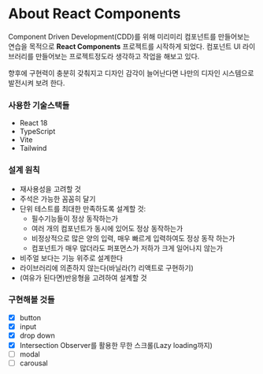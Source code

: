# About React Components

Component Driven Development(CDD)를 위해 미리미리 컴포넌트를 만들어보는 연습을 목적으로 **React Components** 프로젝트를 시작하게 되었다. 컴포넌트 UI 라이브러리를 만들어보는 프로젝트정도라 생각하고 작업을 해보고 있다.

향후에 구현력이 충분히 갖춰지고 디자인 감각이 늘어난다면 나만의 디자인 시스템으로 발전시켜 보려 한다.

### 사용한 기술스택들
- React 18
- TypeScript
- Vite
- Tailwind

### 설계 원칙
- 재사용성을 고려할 것
- 주석은 가능한 꼼꼼히 달기
- 단위 테스트를 최대한 만족하도록 설계할 것:
  - 필수기능들이 정상 동작하는가
  - 여러 개의 컴포넌트가 동시에 있어도 정상 동작하는가
  - 비정상적으로 많은 양의 입력, 매우 빠르게 입력하여도 정상 동작 하는가
  - 컴포넌트가 매우 많더라도 퍼포먼스가 저하가 크게 일어나지 않는가
- 비주얼 보다는 기능 위주로 설계한다
- 라이브러리에 의존하지 않는다(바닐라(?) 리액트로 구현하기)
- (여유가 된다면)반응형을 고려하여 설계할 것

### 구현해볼 것들
- [x] button
- [x] input
- [x] drop down
- [x] Intersection Observer를 활용한 무한 스크롤(Lazy loading까지)
- [ ] modal
- [ ] carousal